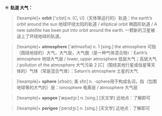 ☀ <span class="category">**轨道 大气：**</span>
>[!example]+ <span class="vocabulary">**orbit**</span> ['ɔ:bɪt] 
> <span class="definition">n. [C, U]（天体等运行的）轨道：</span>the earth’s orbit around the sun 地球环绕太阳的轨道 / elliptical orbit 椭圆形轨道 / A new satellite has been put into orbit around the earth. 一颗新的卫星被送上了环绕地球的轨道。

>[!example]+ <span class="vocabulary">**atmosphere**</span> ['ætməsfɪə] 
> <span class="definition">n. 1 [sing.] the atmosphere 可指（围绕地球的）大气，大气层，大气圈（是一种气体混合物）：</span>Earth’s atmosphere 地球大气层 / lower, upper atmosphere 低层大气；高层大气 / pollution of the atmosphere 大气污染 <span class="definition">2 [C]（围绕其他行星或恒星等天体的）气体（常是混合气体）：</span>Saturn’s atmosphere 土星的大气

>[!example]+ <span class="vocabulary">**sphere**</span> [sfɪə(r); 美 sfɪr]
> <span class="definition">n. -sphere用于构成名词，指（包围地球等的大气的）层：</span>ionosphere 电离层 / atmosphere 大气层
          
>[!example]+ <span class="vocabulary">**apogee**</span> [ˈæpədʒi:]
> <span class="definition">n. [sing.] [天文学] 远地点：</span>了解即可

>[!example]+ <span class="vocabulary">**perigee**</span> [ˈperɪdʒi:]
> <span class="definition">n. [sing.] [天文学] 近地点：</span>了解即可


